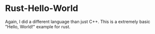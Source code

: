 # Rust-Hello-World
Again, I did a different language than just C++. This is a extremely basic "Hello, World!" example for rust.
